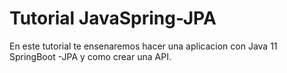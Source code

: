 # Tutorial JavaSpring-JPA
En este tutorial te ensenaremos hacer una aplicacion con Java 11 SpringBoot -JPA y como crear una API.
